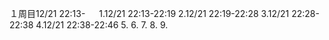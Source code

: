 １周目12/21 22:13-
　
1.12/21 22:13-22:19
2.12/21 22:19-22:28
3.12/21 22:28-22:38
4.12/21 22:38-22:46
5.
6.
7.
8.
9.
